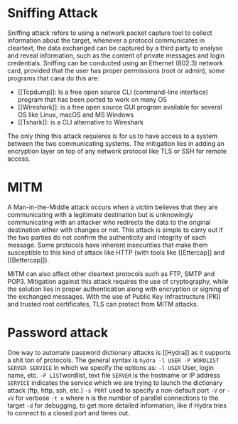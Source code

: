 # Sniffing Attack
Sniffing attack refers to using a network packet capture tool to collect information about the target, whenever a protocol communicates in cleartext, the data exchanged can be captured by a third party to analyse and reveal information, such as the content of private messages and login credentials.
Sniffing can be conducted using an Ethernet (802.3) network card, provided that the user has proper permissions (root or admin), some programs that cana do this are:
* [[Tcpdump]]: Is a free open source CLI (command-line interface) program that has been ported to work on many OS
* [[Wireshark]]: is a free open source GUI program available for several OS like Linux, macOS and MS Windows
* [[Tshark]]: is a CLI alternative to Wireshark

The only thing this attack requieres is for us to have access to a system between the two communicating systems. The mitigation lies in adding an encryption layer on top of any network protocol like TLS or SSH for remote access.
# MITM
A Man-in-the-Middle attack occurs when a victim believes that they are communicating with a legitimate destination but is unknowingly communicating with an attacker who redirects the data to the original destination either with changes or not.
This attack is simple to carry out if the two parties do not confirm the authenticity and integrity of each message. Some protocols have inherent insecurities that make them susceptible to this kind of attack like HTTP (with tools like [[Ettercap]] and [[Bettercap]]).

MITM can also affect other cleartext protocols such as FTP, SMTP and POP3. Mitigation against this attack requires the use of cryptography, while the solution lies in proper authentication along with encryption or signing of the exchanged messages. With the use of Public Key Infrastructure (PKI) and trusted root certificates, TLS can protect from MITM attacks.

# Password attack
One way to automate password dictionary attacks is [[Hydra]] as it supports a shit ton of protocols. The general syntax is `hydra -l USER -P WORDLIST SERVER SERVICE` in which we specify the options as:
`-l USER` User, login name, etc.
`-P LIST`wordlist, text file
`SERVER` is the hostname or IP address
`SERVICE` indicates the service which we are trying to launch the dictionary attack (ftp, http, ssh, etc.)
`-s PORT` used to specify a non-default port
`-V` or `-vV` for verbose
`-t n` where n is the number of parallel connections to the target
`-d` for debugging, to get more detailed information, like if Hydra tries to connect to a closed port and times out.
